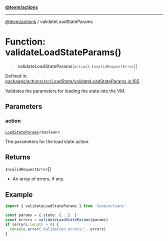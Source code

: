 [**@tevm/actions**](../README.md)

***

[@tevm/actions](../globals.md) / validateLoadStateParams

# Function: validateLoadStateParams()

> **validateLoadStateParams**(`action`): `InvalidRequestError`[]

Defined in: [packages/actions/src/LoadState/validateLoadStateParams.js:165](https://github.com/evmts/tevm-monorepo/blob/main/packages/actions/src/LoadState/validateLoadStateParams.js#L165)

Validates the parameters for loading the state into the VM.

## Parameters

### action

[`LoadStateParams`](../type-aliases/LoadStateParams.md)\<`boolean`\>

The parameters for the load state action.

## Returns

`InvalidRequestError`[]

- An array of errors, if any.

## Example

```typescript
import { validateLoadStateParams } from 'tevm/actions'

const params = { state: {...}  }
const errors = validateLoadStateParams(params)
if (errors.length > 0) {
  console.error('Validation errors:', errors)
}
```
